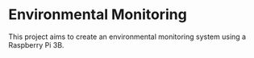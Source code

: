 # Environmental Monitoring
This project aims to create an environmental monitoring system using a Raspberry Pi 3B.
